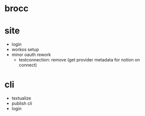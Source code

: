 # brocc

# site

- login
- workos setup
- minor oauth rework
  - testconnection: remove (get provider metadata for notion on connect)

# cli

- textualize
- publish cli
- login
